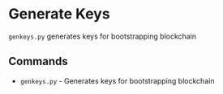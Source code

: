# Generate Keys

`genkeys.py` generates keys for bootstrapping blockchain

## Commands

* `genkeys.py` - Generates keys for bootstrapping blockchain
